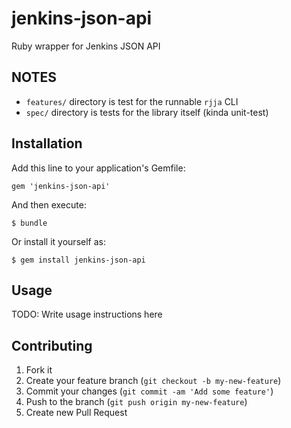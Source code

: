 # jenkins-json-api

Ruby wrapper for Jenkins JSON API

## NOTES

 * ```features/``` directory is test for the runnable ```rjja``` CLI
 * ```spec/``` directory is tests for the library itself (kinda unit-test)

## Installation

Add this line to your application's Gemfile:

    gem 'jenkins-json-api'

And then execute:

    $ bundle

Or install it yourself as:

    $ gem install jenkins-json-api

## Usage

TODO: Write usage instructions here

## Contributing

1. Fork it
2. Create your feature branch (`git checkout -b my-new-feature`)
3. Commit your changes (`git commit -am 'Add some feature'`)
4. Push to the branch (`git push origin my-new-feature`)
5. Create new Pull Request
